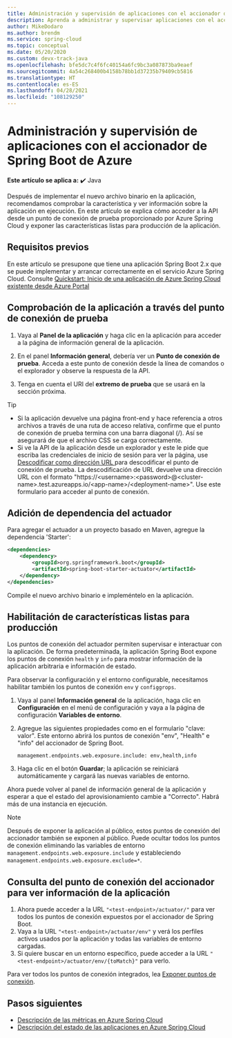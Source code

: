 ```yaml
---
title: Administración y supervisión de aplicaciones con el accionador de Spring Boot de Azure
description: Aprenda a administrar y supervisar aplicaciones con el accionador de Spring Boot.
author: MikeDodaro
ms.author: brendm
ms.service: spring-cloud
ms.topic: conceptual
ms.date: 05/20/2020
ms.custom: devx-track-java
ms.openlocfilehash: bfe5dc7c4f6fc40154a6fc9bc3a087873ba9eaef
ms.sourcegitcommit: 4a54c268400b4158b78bb1d37235b79409cb5816
ms.translationtype: HT
ms.contentlocale: es-ES
ms.lasthandoff: 04/28/2021
ms.locfileid: "108129250"
---
```

# <a name="manage-and-monitor-app-with-azure-spring-boot-actuator"></a>Administración y supervisión de aplicaciones con el accionador de Spring Boot de Azure

**Este artículo se aplica a:** ✔️ Java

Después de implementar el nuevo archivo binario en la aplicación, recomendamos comprobar la característica y ver información sobre la aplicación en ejecución. En este artículo se explica cómo acceder a la API desde un punto de conexión de prueba proporcionado por Azure Spring Cloud y exponer las características listas para producción de la aplicación.

## <a name="prerequisites"></a>Requisitos previos
En este artículo se presupone que tiene una aplicación Spring Boot 2.x que se puede implementar y arrancar correctamente en el servicio Azure Spring Cloud.  Consulte [Quickstart: Inicio de una aplicación de Azure Spring Cloud existente desde Azure Portal](./quickstart.md)

## <a name="verify-app-through-test-endpoint"></a>Comprobación de la aplicación a través del punto de conexión de prueba
1. Vaya al **Panel de la aplicación** y haga clic en la aplicación para acceder a la página de información general de la aplicación.

1. En el panel **Información general**, debería ver un **Punto de conexión de prueba**.  Acceda a este punto de conexión desde la línea de comandos o el explorador y observe la respuesta de la API.

1. Tenga en cuenta el URI del **extremo de prueba** que se usará en la sección próxima.

>[!TIP]
> * Si la aplicación devuelve una página front-end y hace referencia a otros archivos a través de una ruta de acceso relativa, confirme que el punto de conexión de prueba termina con una barra diagonal (/). Así se asegurará de que el archivo CSS se carga correctamente.
> * Si ve la API de la aplicación desde un explorador y este le pide que escriba las credenciales de inicio de sesión para ver la página, use [Descodificar como dirección URL ](https://www.urldecoder.org/) para descodificar el punto de conexión de prueba. La descodificación de URL devuelve una dirección URL con el formato "https://\<username>:\<password>@\<cluster-name>.test.azureapps.io/\<app-name>/\<deployment-name>".  Use este formulario para acceder al punto de conexión.

## <a name="add-actuator-dependency"></a>Adición de dependencia del actuador

Para agregar el actuador a un proyecto basado en Maven, agregue la dependencia 'Starter':

```xml
<dependencies>
    <dependency>
        <groupId>org.springframework.boot</groupId>
        <artifactId>spring-boot-starter-actuator</artifactId>
    </dependency>
</dependencies>
```

Compile el nuevo archivo binario e impleméntelo en la aplicación.

## <a name="enable-production-ready-features"></a>Habilitación de características listas para producción
Los puntos de conexión del actuador permiten supervisar e interactuar con la aplicación. De forma predeterminada, la aplicación Spring Boot expone los puntos de conexión `health` y `info` para mostrar información de la aplicación arbitraria e información de estado.

Para observar la configuración y el entorno configurable, necesitamos habilitar también los puntos de conexión `env` y `configgrops`.

1. Vaya al panel **Información general** de la aplicación, haga clic en **Configuración** en el menú de configuración y vaya a la página de configuración **Variables de entorno**.
1. Agregue las siguientes propiedades como en el formulario "clave: valor". Este entorno abrirá los puntos de conexión "env", "Health" e "info" del accionador de Spring Boot.

   ```
   management.endpoints.web.exposure.include: env,health,info
   ```
1. Haga clic en el botón **Guardar**; la aplicación se reiniciará automáticamente y cargará las nuevas variables de entorno.

Ahora puede volver al panel de información general de la aplicación y esperar a que el estado del aprovisionamiento cambie a "Correcto".  Habrá más de una instancia en ejecución.

> [!Note] 
> Después de exponer la aplicación al público, estos puntos de conexión del accionador también se exponen al público. Puede ocultar todos los puntos de conexión eliminando las variables de entorno `management.endpoints.web.exposure.include` y estableciendo `management.endpoints.web.exposure.exclude=*`.

## <a name="view-the-actuator-endpoint-to-view-application-information"></a>Consulta del punto de conexión del accionador para ver información de la aplicación
1. Ahora puede acceder a la URL `"<test-endpoint>/actuator/"` para ver todos los puntos de conexión expuestos por el accionador de Spring Boot.
1. Vaya a la URL `"<test-endpoint>/actuator/env"` y verá los perfiles activos usados por la aplicación y todas las variables de entorno cargadas.
1. Si quiere buscar en un entorno específico, puede acceder a la URL `"<test-endpoint>/actuator/env/{toMatch}"` para verlo.

Para ver todos los puntos de conexión integrados, lea [Exponer puntos de conexión](https://docs.spring.io/spring-boot/docs/current/reference/html/production-ready-features.html#production-ready-endpoints-exposing-endpoints).

## <a name="next-steps"></a>Pasos siguientes

* [Descripción de las métricas en Azure Spring Cloud](./concept-metrics.md)
* [Descripción del estado de las aplicaciones en Azure Spring Cloud](./concept-app-status.md)